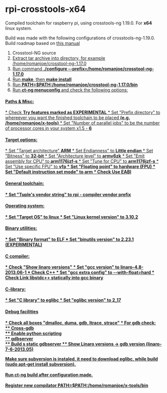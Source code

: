 rpi-crosstools-x64
===========

Compiled toolchain for raspberry pi, using crosstools-ng 1.19.0. For <b>x64</b> linux system.

Build was made with the following configurations of crosstools-ng-1.19.0. Build roadmap based on <a href = http://elinux.org/RPi_Linaro_GCC_Compilation> this manual</a>

1. Сrosstool-NG source <a href=http://crosstool-ng.org/download/crosstool-ng/crosstool-ng-1.19.0.tar.bz2>
2. Extract tar archive into directory, for example /home/romanjoe/crosstool-ng-1.17.0
3. Run command <b>./configure --prefix=/home/romanjoe/crosstool-ng-1.17.0</b>
4. Run <b>make</b>, then <b>make install</b>
5. Run <b>PATH=$PATH:/home/romanjoe/crosstool-ng-1.17.0/bin</b>
6. Run <b>ct-ng menuconfig</b> and check the following options:

<h4>Paths & Misc:	</h4>
* Check <b>Try features marked as EXPERIMENTAL</b>	
* Set "Prefix directory" to whereever you want the finished toolchain to be placed	<b>(e.g. /home/romanjoe/x-tools)</b>
* Set "Number of parallel jobs" to be the number of processor cores in your system x1.5 -	<b>6</b>

<h4>Target options:</h4>	
* Set "Target architecture"	<b>ARM</b>
* Set Endianness" to <b>Little endian</b>
* Set "Bitness" to <b>32-bit</b>
* Set "Architecture level" to <b>armv6zk</b>
* Set "Emit assembly for CPU" to <b>arm1176jzf-s</b>
* Set "Tune for CPU" to	<b>arm1176jzf-s</b>
* Set "Use specific FPU" to	<b>vfp<b>
* Set "Floating point" to	<b>hardware (FPU)</b>
* Set "Default instruction set mode" to <b>arm</b>
* Check	Use EABI

<h4>General toolchain:</h4>	
* Set "Tuple's vendor string" to <b>rpi</b> - compiler vendor prefix
 
<h4>Operating system:</h4>	
* Set "Target OS" to <b>linux</b>
* Set "Linux kernel version" to <b>3.10.2</b>

<h4>Binary utilities:</h4>	
* Set "Binary format" to <b>ELF</b>
* Set "binutils version" to <b>2.23.1 (EXPERIMENTAL)</b>

<h4>C compiler:</h4>	
* Check "Show linaro versions"	
* Set "gcc version" to <b>linaro-4.8-2013.06-1</b>
* Check	<b>C++</b>
* Set "gcc extra config" to	<b>--with-float=hard</b>
* Check <b>Link libstdc++ statically into gcc binary</b>

<h4>C-library:</h4>	
* Set "C library" to <b>eglibc</b>
* Set "eglibc version" to <b>2_17</b>

<h4>Debug facilities</h4>
* Check all boxes <b>"dmalloc, duma, gdb, ltrace, strace"</b>
* For <b>gdb</b> check:<br>
** Cross-gdb<br>
** Enable python scripting<br>
** gdbserver<br>
** Build s static gdbserver
** Show Linaro versions -> gdb version (linaro-7-6-2013.05)<br>

Make sure <b>subversion</b> is instaled, it need to download eglibc, while build (sudo apt-get install subversion).<br><br>
Run <b>ct-ng build</b> after configuration made.<br><br>
Register new compilator <b>PATH=$PATH:/home/romanjoe/x-tools/bin</b>
